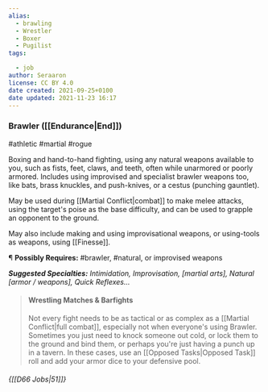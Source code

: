 ```yaml
---
alias:
  - brawling
  - Wrestler
  - Boxer
  - Pugilist
tags:

  - job
author: Seraaron
license: CC BY 4.0
date created: 2021-09-25+0100
date updated: 2021-11-23 16:17
---
```


### Brawler ([[Endurance|End]])

#athletic #martial #rogue

Boxing and hand-to-hand fighting, using any natural weapons available to you, such as fists, feet, claws, and teeth, often while unarmored or poorly armored. Includes using improvised and specialist brawler weapons too, like bats, brass knuckles, and push-knives, or a cestus (punching gauntlet).

May be used during [[Martial Conflict|combat]] to make melee attacks, using the target's  poise as the base difficulty, and can be used to grapple an opponent to the ground.

May also include making and using improvisational weapons, or using-tools as weapons, using [[Finesse]].

¶ **Possibly Requires:** #brawler, #natural, or improvised weapons

_**Suggested Specialties:** Intimidation, Improvisation, [martial arts], Natural [armor / weapons], Quick Reflexes..._

> #### Wrestling Matches & Barfights
>
> Not every fight needs to be as tactical or as complex as a [[Martial Conflict|full combat]], especially not when everyone's using Brawler. Sometimes you just need to knock someone out cold, or lock them to the ground and bind them, or perhaps you're just having a punch up in a tavern. In these cases, use an [[Opposed Tasks|Opposed Task]] roll and add your armor dice to your defensive pool.

###### {[[D66 Jobs|51]]}

